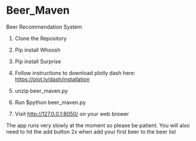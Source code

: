 # Beer_Maven
Beer Recommendation System

1. Clone the Repository

2. Pip install Whoosh

3. Pip install Surprise

4. Follow instructions to download plotly dash here: https://plot.ly/dash/installation

5. unzip beer_maven.py

6. Run $python beer_maven.py

7. Visit http://127.0.0.1:8050/ on your web brower

The app runs very slowly at the moment so please be patient.
You will also need to hit the add button 2x when add your first beer to the beer list
